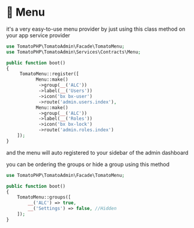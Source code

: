 # 📖 Menu

it's a very easy-to-use menu provider by just using this class method on your app service provider

```php
use TomatoPHP\TomatoAdmin\Facade\TomatoMenu;
use TomatoPHP\TomatoAdmin\Services\Contracts\Menu;

public function boot()
{
     TomatoMenu::register([
           Menu::make()
            ->group(__('ALC'))
            ->label(__('Users'))
            ->icon('bx bx-user')
            ->route('admin.users.index'),
           Menu::make()
            ->group(__('ALC'))
            ->label(__('Roles'))
            ->icon('bx bx-lock')
            ->route('admin.roles.index')
    ]);
}
```

and the menu will auto registered to your sidebar of the admin dashboard

you can be ordering the groups or hide a group using this method

```php
use TomatoPHP\TomatoAdmin\Facade\TomatoMenu;

public function boot()
{
    TomatoMenu::groups([
        __('ALC') => true,
        __('Settings') => false, //Hidden
    ]);
}
```
